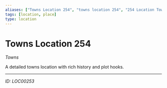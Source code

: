 ```yaml
---
aliases: ["Towns Location 254", "towns location 254", "254 Location Towns"]
tags: [location, place]
type: location
---
```


# Towns Location 254

*Towns*

A detailed towns location with rich history and plot hooks.

---
*ID: LOC00253*